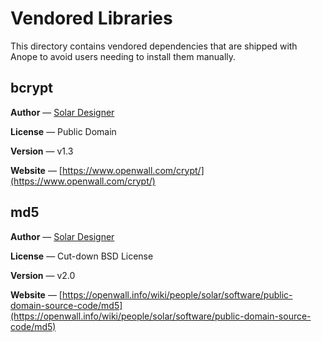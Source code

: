 # Vendored Libraries

This directory contains vendored dependencies that are shipped with Anope to avoid users needing to install them manually.

## bcrypt

**Author** &mdash; [Solar Designer](mailto:solar@openwall.com)

**License** &mdash; Public Domain

**Version** &mdash; v1.3

**Website** &mdash; [https://www.openwall.com/crypt/](https://www.openwall.com/crypt/)

## md5

**Author** &mdash; [Solar Designer](mailto:solar@openwall.com)

**License** &mdash; Cut-down BSD License

**Version** &mdash; v2.0

**Website** &mdash; [https://openwall.info/wiki/people/solar/software/public-domain-source-code/md5](https://openwall.info/wiki/people/solar/software/public-domain-source-code/md5)
